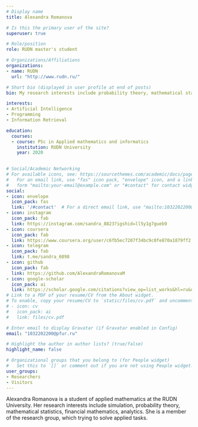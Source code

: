 ```yaml
---
# Display name
title: Alexandra Romanova

# Is this the primary user of the site?
superuser: true

# Role/position
role: RUDN master's student

# Organizations/Affiliations
organizations:
- name: RUDN
  url: "http://www.rudn.ru/"

# Short bio (displayed in user profile at end of posts)
bio: My research interests include probability theory, mathematical statistics, financial mathematics, analytics.

interests:
- Artificial Intelligence
- Programming
- Information Retrieval

education:
  courses:
  - course: PSc in Applied mathematics and informatics
    institution: RUDN University
    year: 2020
 

# Social/Academic Networking
# For available icons, see: https://sourcethemes.com/academic/docs/page-builder/#icons
#   For an email link, use "fas" icon pack, "envelope" icon, and a link in the
#   form "mailto:your-email@example.com" or "#contact" for contact widget.
social:
- icon: envelope
  icon_pack: fas
  link: '/#contact'  # For a direct email link, use "mailto:1032202200@pfur.ru".
- icon: instagram
  icon_pack: fab 
  link: https://instagram.com/sandra_8823?igshid=ll5y1g7gueb9
- icon: coursera
  icon_pack: fab
  link: https://www.coursera.org/user/c6fb5ec7207f34bc9c0fe870a1879ff2
- icon: telegram 
  icon_pack: fab
  link: t.me/sandra_6898
- icon: github
  icon_pack: fab
  link: https://github.com/AlexandraRomanovaM
- icon: google-scholar
  icon_pack: ai
  link: https://scholar.google.com/citations?view_op=list_works&hl=ru&user=EsCT7PIAAAAJ&gmla=AJsN-F430WEJsrF37_LvDxaiAUFU6z8QY9ffySdtwz8VTfsvvKjQLVqBeKS965i9tC1iQKeNN3vEpMcl-Sis3YOYCEqDBrGJkGIcde8T9LYDEZ1R
# Link to a PDF of your resume/CV from the About widget.
# To enable, copy your resume/CV to `static/files/cv.pdf` and uncomment the lines below.
# - icon: cv
#   icon_pack: ai
#   link: files/cv.pdf

# Enter email to display Gravatar (if Gravatar enabled in Config)
email: "1032202200@pfur.ru"

# Highlight the author in author lists? (true/false)
highlight_name: false

# Organizational groups that you belong to (for People widget)
#   Set this to `[]` or comment out if you are not using People widget.
user_groups:
- Researchers
- Visitors
---
```


Alexandra Romanova is a student of applied mathematics at the RUDN University. Her research interests include simulation, probability theory, mathematical statistics, financial mathematics, analytics.
She is a member of the research group, which trying to solve applied tasks.

